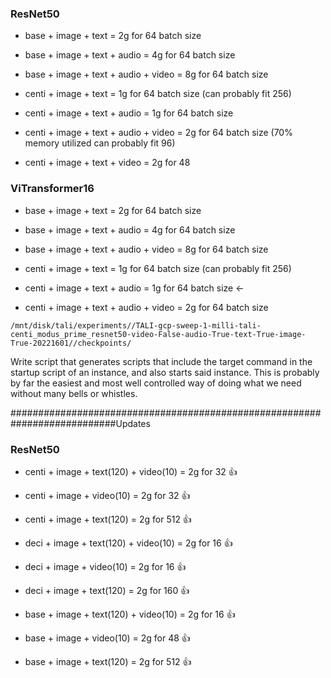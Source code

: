 ### ResNet50

- base + image + text = 2g for 64 batch size
- base + image + text + audio = 4g for 64 batch size
- base + image + text + audio + video = 8g for 64 batch size

- centi + image + text = 1g for 64 batch size (can probably fit 256)
- centi + image + text + audio = 1g for 64 batch size
- centi + image + text + audio + video = 2g for 64 batch size (70% memory utilized can probably fit 96)
- centi + image + text + video = 2g for 48

### ViTransformer16

- base + image + text = 2g for 64 batch size
- base + image + text + audio = 4g for 64 batch size
- base + image + text + audio + video = 8g for 64 batch size

- centi + image + text = 1g for 64 batch size (can probably fit 256)
- centi + image + text + audio = 1g for 64 batch size <-
- centi + image + text + audio + video = 2g for 64 batch size 


````
/mnt/disk/tali/experiments//TALI-gcp-sweep-1-milli-tali-centi_modus_prime_resnet50-video-False-audio-True-text-True-image-True-20221601//checkpoints/
````

Write script that generates scripts that include the target command in the startup script of an instance, and also starts said instance. This is probably by far the easiest and most well controlled way of doing what we need without many bells or whistles.


###########################################################################Updates

### ResNet50

- centi + image + text(120) + video(10) = 2g for 32 👍
- centi + image + video(10) = 2g for 32 👍
- centi + image + text(120) = 2g for 512 👍

- deci + image + text(120) + video(10) = 2g for 16 👍
- deci + image + video(10) = 2g for 16 👍
- deci + image + text(120) = 2g for 160 👍

- base + image + text(120) + video(10) = 2g for 16 👍
- base + image + video(10) = 2g for 48 👍
- base + image + text(120) = 2g for 512 👍

